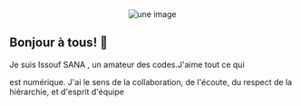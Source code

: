 <center><img src="https://th.bing.com/th/id/OIP.2oR6mk7ATz2eu1ynBv1KAQHaE7?w=249&h=180&c=7&r=0&o=5&pid=1.7" alt="une image" style="boder-raduis:50%"></center>

## Bonjour à tous! 👋

Je suis Issouf SANA , un amateur des codes.J'aime tout ce qui 

est numérique. J'ai le sens de la collaboration, de l'écoute, du respect de la hiérarchie, et d'esprit d'équipe
<!--
**youssoufBur/youssoufBur** is a ✨ _special_ ✨ repository because its `README.md` (this file) appears on your GitHub profile.

Here are some ideas to get you started:

- 🔭 I’m currently working on ...
- 🌱 I’m currently learning ...
- 👯 I’m looking to collaborate on ...
- 🤔 I’m looking for help with ...
- 💬 Ask me about ...
- 📫 How to reach me: ...
- 😄 Pronouns: ...
- ⚡ Fun fact: ...
-->
